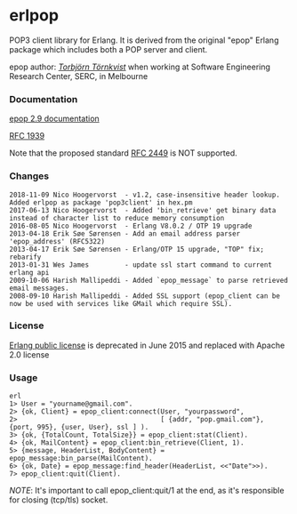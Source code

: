 erlpop
============

POP3 client library for Erlang. It is derived from the original "epop" Erlang package which includes both a POP server and client.

epop author: [*Torbjörn Törnkvist*](https://web.archive.org/web/19990202132504/http://www.serc.rmit.edu.au/~tobbe) when working at Software Engineering Research Center, SERC, in Melbourne

### Documentation ###

[epop 2.9 documentation](https://nico-amsterdam.github.io/erlpop/epop_client.html)

[RFC 1939](https://tools.ietf.org/html/rfc1939)

Note that the proposed standard [RFC 2449](https://tools.ietf.org/html/rfc2449) is NOT supported.

### Changes ###
    2018-11-09 Nico Hoogervorst  - v1.2, case-insensitive header lookup. Added erlpop as package 'pop3client' in hex.pm
    2017-06-13 Nico Hoogervorst  - Added 'bin_retrieve' get binary data instead of character list to reduce memory consumption
    2016-08-05 Nico Hoogervorst  - Erlang V8.0.2 / OTP 19 upgrade
    2013-04-18 Erik Søe Sørensen - Add an email address parser 'epop_address' (RFC5322)
    2013-04-17 Erik Søe Sørensen - Erlang/OTP 15 upgrade, "TOP" fix; rebarify
    2013-01-31 Wes James         - update ssl start command to current erlang api 
    2009-10-06 Harish Mallipeddi - Added `epop_message` to parse retrieved email messages.
    2008-09-10 Harish Mallipeddi - Added SSL support (epop_client can be now be used with services like GMail which require SSL).

### License ###

[Erlang public license](https://en.wikipedia.org/wiki/Erlang_Public_License) is deprecated in June 2015 and replaced with Apache 2.0 license


### Usage ###

    erl
    1> User = "yourname@gmail.com".
    2> {ok, Client} = epop_client:connect(User, "yourpassword",
    2>                                    [ {addr, "pop.gmail.com"}, {port, 995}, {user, User}, ssl ] ).
    3> {ok, {TotalCount, TotalSize}} = epop_client:stat(Client).
    4> {ok, MailContent} = epop_client:bin_retrieve(Client, 1).
    5> {message, HeaderList, BodyContent} = epop_message:bin_parse(MailContent).
    6> {ok, Date} = epop_message:find_header(HeaderList, <<"Date">>). 
    7> epop_client:quit(Client).
    
  *NOTE*: It's important to call epop_client:quit/1 at the end, as it's responsible for closing (tcp/tls) socket.
